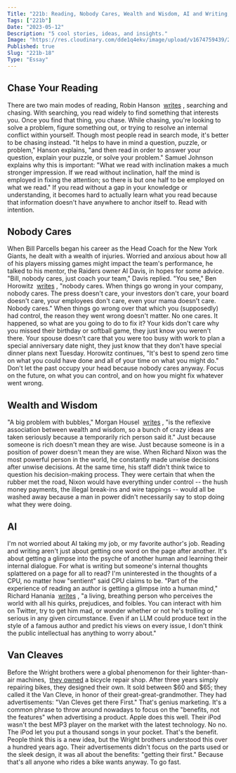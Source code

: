 ```yaml
---
Title: "221b: Reading, Nobody Cares, Wealth and Wisdom, AI and Writing, Van Cleaves"
Tags: ["221b"]
Date: "2023-05-12"
Description: "5 cool stories, ideas, and insights."
Image: "https://res.cloudinary.com/dde1q4ekv/image/upload/v1674759439/221b_OG_ifioi4.png"
Published: true
Slug: "221b-18"
Type: "Essay"
---
```

## Chase Your Reading

There are two main modes of reading, Robin Hanson   [writes](https://www.overcomingbias.com/p/chase-your-readinghtml)  , searching and chasing. With searching, you read widely to find something that interests you. Once you find that thing, you chase. While chasing, you're looking to solve a problem, figure something out, or trying to resolve an internal conflict within yourself. Though most people read in search mode, it's better to be chasing instead. "It helps to have in mind a question, puzzle, or problem," Hanson explains, "and then read in order to answer your question, explain your puzzle, or solve your problem." Samuel Johnson explains why this is important: "What we read with inclination makes a much stronger impression. If we read without inclination, half the mind is employed in fixing the attention; so there is but one half to be employed on what we read." If you read without a gap in your knowledge or understanding, it becomes hard to actually learn what you read because that information doesn't have anywhere to anchor itself to. Read with intention.

## Nobody Cares

When Bill Parcells began his career as the Head Coach for the New York Giants, he dealt with a wealth of injuries. Worried and anxious about how all of his players missing games might impact the team's performance, he talked to his mentor, the Raiders owner Al Davis, in hopes for some advice. "Bill, nobody cares, just coach your team," Davis replied. "You see," Ben Horowitz   [writes](https://a16z.com/2011/10/08/nobody-cares/)  , "nobody cares. When things go wrong in your company, nobody cares. The press doesn't care, your investors don't care, your board doesn't care, your employees don't care, even your mama doesn't care. Nobody cares." When things go wrong over that which you (supposedly) had control, the reason they went wrong doesn't matter. No one cares. It happened, so what are you going to do to fix it? Your kids don't care why you missed their birthday or softball game, they just know you weren't there. Your spouse doesn't care that you were too busy with work to plan a special anniversary date night, they just know that they don't have special dinner plans next Tuesday. Horowitz continues, "It's best to spend zero time on what you could have done and all of your time on what you might do." Don't let the past occupy your head because nobody cares anyway. Focus on the future, on what you can control, and on how you might fix whatever went wrong.

## Wealth and Wisdom

"A big problem with bubbles," Morgan Housel   [writes](https://collabfund.com/blog/thoughts/)  , "is the reflexive association between wealth and wisdom, so a bunch of crazy ideas are taken seriously because a temporarily rich person said it." Just because someone is rich doesn't mean they are wise. Just because someone is in a position of power doesn't mean they are wise. When Richard Nixon was the most powerful person in the world, he constantly made unwise decisions after unwise decisions. At the same time, his staff didn't think twice to question his decision-making process. They were certain that when the rubber met the road, Nixon would have everything under control -- the hush money payments, the illegal break-ins and wire tappings -- would all be washed away because a man in power didn't necessarily say to stop doing what they were doing.

## AI

I'm not worried about AI taking my job, or my favorite author's job. Reading and writing aren't just about getting one word on the page after another. It's about getting a glimpse into the psyche of another human and learning their internal dialogue. For what is writing but someone's internal thoughts splattered on a page for all to read? I'm uninterested in the thoughts of a CPU, no matter how "sentient" said CPU claims to be. "Part of the experience of reading an author is getting a glimpse into a human mind," Richard Hanania   [writes](https://richardhanania.substack.com/p/how-to-be-an-intellectual?utm_source=substack&utm_medium=email)  , "a living, breathing person who perceives the world with all his quirks, prejudices, and foibles. You can interact with him on Twitter, try to get him mad, or wonder whether or not he's trolling or serious in any given circumstance. Even if an LLM could produce text in the style of a famous author and predict his views on every issue, I don't think the public intellectual has anything to worry about."

## Van Cleaves

Before the Wright brothers were a global phenomenon for their lighter-than-air machines,   [they owned](https://www.dltn.io/posts/the-wright-brothers-by-david-mccullough)  a bicycle repair shop. After three years simply repairing bikes, they designed their own. It sold between $60 and $65; they called it the Van Cleve, in honor of their great-great-grandmother. They had advertisements: "Van Cleves get there First." That's genius marketing. It's a common phrase to throw around nowadays to focus on the "benefits, not the features" when advertising a product. Apple does this well. Their iPod wasn't the best MP3 player on the market with the latest technology. No no. The iPod let you put a thousand songs in your pocket. That's the benefit. People think this is a new idea, but the Wright brothers understood this over a hundred years ago. Their advertisements didn't focus on the parts used or the sleek design, it was all about the benefits: "getting their first." Because that's all anyone who rides a bike wants anyway. To go fast.
